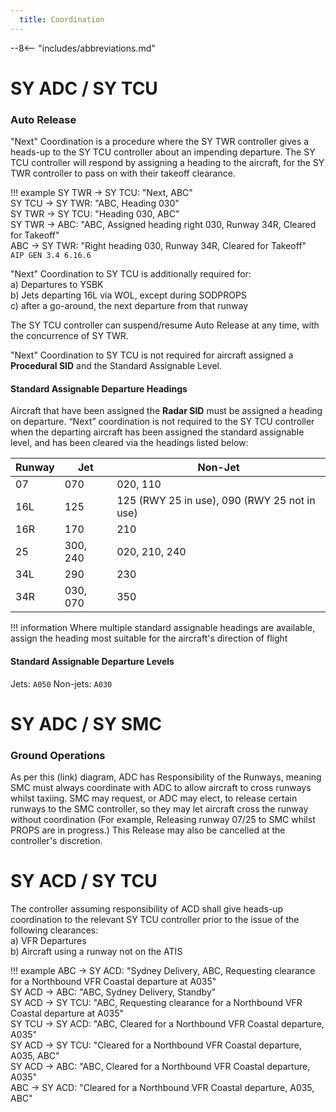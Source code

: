 ```yaml
---
  title: Coordination
---
```


--8<-- "includes/abbreviations.md"

# SY ADC / SY TCU
### Auto Release

"Next" Coordination is a procedure where the SY TWR controller gives a heads-up to the SY TCU controller about an impending departure. The SY TCU controller will respond by assigning a heading to the aircraft, for the SY TWR controller to pass on with their takeoff clearance.

!!! example
    SY TWR -> SY TCU: "Next, ABC"  
    SY TCU -> SY TWR: "ABC, Heading 030"  
    SY TWR -> SY TCU: "Heading 030, ABC"  
    SY TWR -> ABC: "ABC, Assigned heading right 030, Runway 34R, Cleared for Takeoff"  
    ABC -> SY TWR: "Right heading 030, Runway 34R, Cleared for Takeoff"  
    `AIP GEN 3.4 6.16.6`

"Next" Coordination to SY TCU is additionally required for:  
    a) Departures to YSBK  
    b) Jets departing 16L via WOL, except during SODPROPS  
    c) after a go-around, the next departure from that runway

The SY TCU controller can suspend/resume Auto Release at any time, with the concurrence of SY TWR.

"Next" Coordination to SY TCU is not required for aircraft assigned a **Procedural SID** and the Standard Assignable Level.

#### Standard Assignable Departure Headings

Aircraft that have been assigned the **Radar SID** must be assigned a heading on departure. “Next” coordination is not required to the SY TCU controller when the departing aircraft has been assigned the standard assignable level, and has been cleared via the headings listed below:

| Runway | Jet | Non-Jet 
| ----------------- | -------------- | ---------------- |
| 07                | 070         | 020, 110       |
| 16L                | 125          | 125 (RWY 25 in use), 090 (RWY 25 not in use) |
| 16R               | 170         | 210         |
| 25                | 300, 240          | 020, 210, 240 |
| 34L                | 290          | 230 |
| 34R                | 030, 070          | 350 |

!!! information
    Where multiple standard assignable headings are available, assign the heading most suitable for the aircraft's direction of flight

#### Standard Assignable Departure Levels

Jets: `A050`
Non-jets: `A030`

# SY ADC / SY SMC
### Ground Operations
As per this (link) diagram, ADC has Responsibility of the Runways, meaning SMC must always coordinate with ADC to allow aircraft to cross runways whilst taxiing. SMC may request, or ADC may elect, to release certain runways to the SMC controller, so they may let aircraft cross the runway without coordination (For example, Releasing runway 07/25 to SMC whilst PROPS are in progress.) This Release may also be cancelled at the controller's discretion.

# SY ACD / SY TCU
The controller assuming responsibility of ACD shall give heads-up coordination to the relevant SY TCU controller prior to the issue of the following clearances:  
a) VFR Departures  
b) Aircraft using a runway not on the ATIS

!!! example
    ABC -> SY ACD: "Sydney Delivery, ABC, Requesting clearance for a Northbound VFR Coastal departure at A035"  
    SY ACD -> ABC: "ABC, Sydney Delivery, Standby"  
    SY ACD -> SY TCU: "ABC, Requesting clearance for a Northbound VFR Coastal departure at A035"  
    SY TCU -> SY ACD: "ABC, Cleared for a Northbound VFR Coastal departure, A035"  
    SY ACD -> SY TCU: "Cleared for a Northbound VFR Coastal departure, A035, ABC"  
    SY ACD -> ABC: "ABC, Cleared for a Northbound VFR Coastal departure, A035"  
    ABC -> SY ACD: "Cleared for a Northbound VFR Coastal departure, A035, ABC"  
